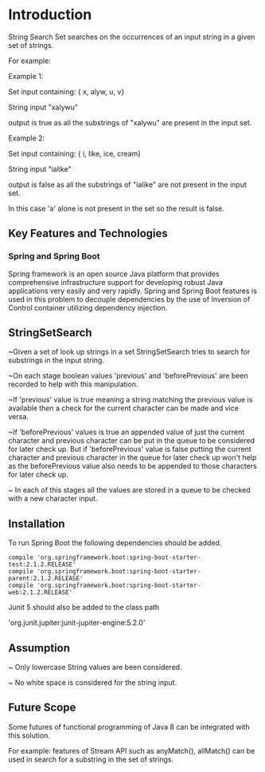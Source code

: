 # Introduction

String Search Set searches on the occurrences of an input string in a given set of strings. 

For example:

Example 1:

Set input containing: { x, alyw, u, v}

String input "xalywu"

output is true as all the substrings of "xalywu" are present in the input set. 

Example 2:

Set input containing: { i, like, ice, cream}

String input "ialike"

output is false as all the substrings of "ialike" are not present in the input set. 

In this case 'a' alone is not present in the set so the result is false. 



## Key Features and Technologies

### Spring and Spring Boot
Spring framework is an open source Java platform that provides comprehensive infrastructure support for developing robust Java applications very easily and very rapidly.
Spring and Spring Boot features is used in this problem to decouple dependencies by the use of Inversion of Control container utilizing dependency injection.

## StringSetSearch
~Given a set of look up strings in a set StringSetSearch tries to search for substrings in the input string. 

~On each stage boolean values 'previous' and 'beforePrevious' are been recorded to help with this manipulation. 

~If 'previous' value is true meaning a string matching the previous value is available then a check for the current character can be made and vice versa. 
 
~If 'beforePrevious' values is true an appended value of just the current character and previous character can be put in the queue to be considered for later check up. 
But if 'beforePrevious' value is false putting the current character and previous character in the queue for later check up won't help as the beforePrevious value also needs to be appended to those characters for later check up.

~ In each of this stages all the values are stored in a queue to be checked with a new character input. 
   

## Installation

To run Spring Boot the following dependencies should be added.
  
    compile 'org.springframework.boot:spring-boot-starter-test:2.1.2.RELEASE'
    compile 'org.springframework.boot:spring-boot-starter-parent:2.1.2.RELEASE'
    compile 'org.springframework.boot:spring-boot-starter-web:2.1.2.RELEASE'

Junit 5 should also be added to the class path

 'org.junit.jupiter:junit-jupiter-engine:5.2.0'
 
 ## Assumption
 ~ Only lowercase String values are been considered.
 
 ~ No white space is considered for the string input. 
 
 
 ## Future Scope
 Some futures of functional programming of Java 8 can be integrated with this solution.
 
 For example: features of Stream API such as anyMatch(), allMatch() can be used in search for a substring in the set of strings. 